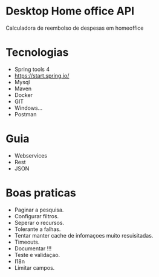 # Desktop Home office API
Calculadora de reembolso de despesas em homeoffice

# Tecnologias
- Spring tools 4
- https://start.spring.io/
- Mysql
- Maven
- Docker
- GIT
- Windows...
- Postman

# Guia
- Webservices
- Rest
- JSON

# Boas praticas
- Paginar a pesquisa.
- Configurar filtros.
- Seperar o recursos.
- Tolerante a falhas.
- Tentar manter cache de infomaçoes muito resuisitadas.
- Timeouts.
- Documentar !!!
- Teste e validaçao.
- I18n
- Limitar campos.

